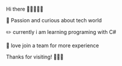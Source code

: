 Hi there 👋🏻👨🏻‍💻

🌱 Passion and curious about tech world

✏️ currently i am learning programing with C#

🔅 love join a team for more experience

Thanks for visiting! 
🙏🏻🌺


